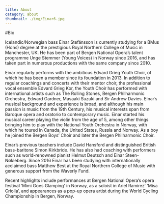 ```yaml
---
title: About
category: about
thumbnail: ./img/Einar6.jpg
---
```

#Bio

Icelandic/Norwegian bass Einar Stefánsson is currently studying for a BMus (Hons) degree at the prestigious Royal Northern College of Music in Manchester, UK. He has been part of Bergen National Opera’s talent programme Unge Stemmer (Young Voices) in Norway since 2016, and has taken part in numerous productions with the same company since 2010.

Einar regularly performs with the ambitious Edvard Grieg Youth Choir, of which he has been a member since its foundation in 2013. In addition to regular coachings and concerts with their mentor choir, the professional vocal ensemble Edvard Grieg Kor, the Youth Choir has performed with international artists such as The Rolling Stones, Bergen Philharmonic Orchestra, Edward Gardner, Masaaki Suzuki and Sir Andrew Davies. Einar’s musical background and experience is broad, and although his main passion is music from the 19th Century, his musical interests span from Baroque opera and oratorio to contemporary music. Einar started his musical career playing the violin from the age of 5, among other things bringing him to play with the National Youth Orchestra in Norway, with which he toured in Canada, the United States, Russia and Norway. As a boy he joined the Bergen Boys’ Choir and later the Bergen Philharmonic Choir.

Einar’s previous teachers include David Hansford and distinguished British bass-baritone Simon Kirkbride. He has also had coaching with performers such as world-renowned pianist Helmut Deutsch and Einar Steen-Nøkleberg. Since 2016 Einar has been studying with internationally acclaimed bass Matthew Best at the Royal Northern College of Music with generous support from the Waverly Fund.

Recent highlights include performances at Bergen National Opera’s opera festival ‘Mimì Goes Glamping’ in Norway, as a soloist in Ariel Ramirez’ ‘Misa Criolla’, and appearances as a pop-up opera artist during the World Cycling Championship in Bergen, Norway.
